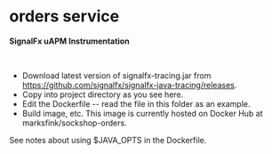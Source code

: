 # orders service

**SignalFx uAPM Instrumentation**

<br/>

- Download latest version of signalfx-tracing.jar from https://github.com/signalfx/signalfx-java-tracing/releases.
- Copy into project directory as you see here.
- Edit the Dockerfile -- read the file in this folder as an example.
- Build image, etc.  This image is currently hosted on Docker Hub at marksfink/sockshop-orders.

See notes about using $JAVA_OPTS in the Dockerfile.
